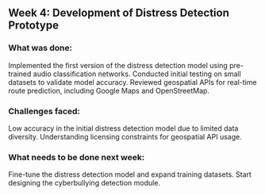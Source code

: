 ## Week 4: Development of Distress Detection Prototype
### What was done:

Implemented the first version of the distress detection model using pre-trained audio classification networks.
Conducted initial testing on small datasets to validate model accuracy.
Reviewed geospatial APIs for real-time route prediction, including Google Maps and OpenStreetMap.

### Challenges faced:

Low accuracy in the initial distress detection model due to limited data diversity.
Understanding licensing constraints for geospatial API usage.

### What needs to be done next week:

Fine-tune the distress detection model and expand training datasets.
Start designing the cyberbullying detection module.